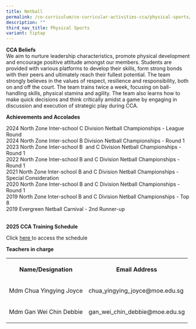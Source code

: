 ```yaml
---
title: Netball
permalink: /co-curriculum/co-curricular-activities-cca/physical-sports/netball/
description: ""
third_nav_title: Physical Sports
variant: tiptap
---
```

<p><strong>CCA Beliefs</strong>
<br>We aim to nurture leadership characteristics, promote physical development
and encourage positive attitude amongst our members. Students are provided
with various platforms to develop their skills, form strong bonds with
their peers and ultimately reach their fullest potential. The team strongly
believes in the values of respect, resilience and responsibility, both
on and off the court. The team trains twice a week, focusing on ball-handling
skills, physical stamina and agility. The team also learns how to make
quick decisions and think critically amidst a game by engaging in discussion
and execution of strategic play during CCA.&nbsp;</p>
<p><strong>Achievements and Accolades</strong>
<br>
</p>
<p>2024 North Zone Inter-school C Division Netball Championships - League
Round
<br>2024 North Zone Inter-school B Division Netball Championships - Round
1
<br>2023 North Zone Inter-school B&nbsp; and C Division Netball Championships
- Round 1
<br>2022 North Zone Inter-school B and C Division Netball Championships -
Round 1
<br>2021 North Zone Inter-school B and C Division Netball Championships -
Special Consideration
<br>2020 North Zone Inter-school B and C Division Netball Championships -
Round 1
<br>2019 North Zone Inter-school B and C Division Netball Championships -
Top 8
<br>2019 Evergreen Netball Carnival - 2nd Runner-up</p>
<p>
<br><strong>2025 CCA Training Schedule</strong>
</p>
<p>Click <a href="https://docs.google.com/spreadsheets/d/16IWO8R_wdKg2I3iXEmq3ECt_uUAd7R1eOgqmEgV7b4Y/edit?usp=sharing" rel="noopener nofollow" target="_blank">here </a>to
access the schedule</p>
<p><strong>Teachers in charge</strong>
</p>
<table style="minWidth: 50px">
<colgroup>
<col>
<col>
</colgroup>
<tbody>
<tr>
<th rowspan="1" colspan="1">
<p><strong>Name/Designation</strong>
</p>
</th>
<th rowspan="1" colspan="1">
<p><strong>Email Address</strong>
</p>
</th>
</tr>
<tr>
<td rowspan="1" colspan="1">
<p>Mdm Chua Yingying Joyce</p>
</td>
<td rowspan="1" colspan="1">
<p>chua_yingying_joyce@moe.edu.sg</p>
</td>
</tr>
<tr>
<td rowspan="1" colspan="1">
<p>Mdm Gan Wei Chin Debbie</p>
</td>
<td rowspan="1" colspan="1">
<p>gan_wei_chin_debbie@moe.edu.sg</p>
</td>
</tr>
</tbody>
</table>
<p></p>